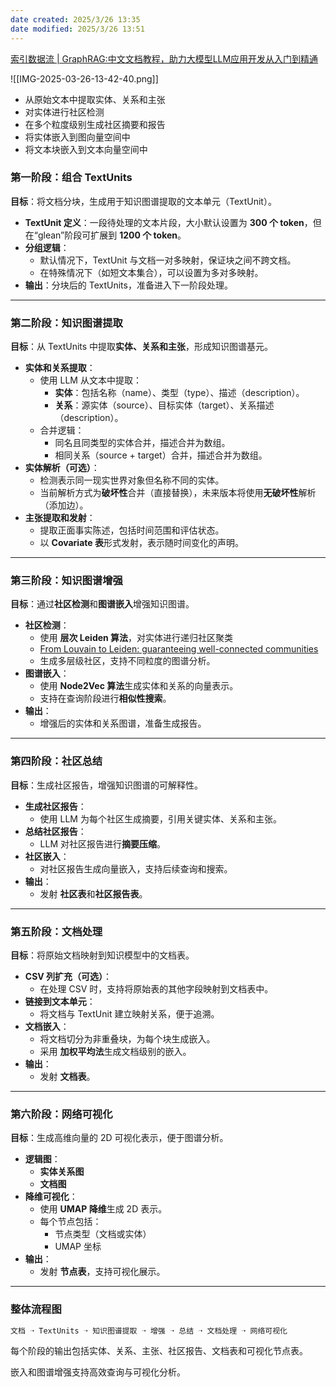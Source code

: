 ```yaml
---
date created: 2025/3/26 13:35
date modified: 2025/3/26 13:51
---
```


[索引数据流 | GraphRAG:中文文档教程，助力大模型LLM应用开发从入门到精通](https://www.graphrag.club/indexgraph/1-default_dataflow)

![[IMG-2025-03-26-13-42-40.png]]

- 从原始文本中提取实体、关系和主张
- 对实体进行社区检测
- 在多个粒度级别生成社区摘要和报告
- 将实体嵌入到图向量空间中
- 将文本块嵌入到文本向量空间中

### **第一阶段：组合 TextUnits**

**目标**：将文档分块，生成用于知识图谱提取的文本单元（TextUnit）。

- **TextUnit 定义**：一段待处理的文本片段，大小默认设置为 **300 个 token**，但在“glean”阶段可扩展到 **1200 个 token**。
- **分组逻辑**：
	- 默认情况下，TextUnit 与文档一对多映射，保证块之间不跨文档。
	- 在特殊情况下（如短文本集合），可以设置为多对多映射。
- **输出**：分块后的 TextUnits，准备进入下一阶段处理。

---

### **第二阶段：知识图谱提取**

**目标**：从 TextUnits 中提取**实体、关系和主张**，形成知识图谱基元。

- **实体和关系提取**：
	- 使用 LLM 从文本中提取：
		- **实体**：包括名称（name）、类型（type）、描述（description）。
		- **关系**：源实体（source）、目标实体（target）、关系描述（description）。
	- 合并逻辑：
		- 同名且同类型的实体合并，描述合并为数组。
		- 相同关系（source + target）合并，描述合并为数组。
- **实体解析（可选）**：
	- 检测表示同一现实世界对象但名称不同的实体。
	- 当前解析方式为**破坏性**合并（直接替换），未来版本将使用**无破坏性**解析（添加边）。
- **主张提取和发射**：
	- 提取正面事实陈述，包括时间范围和评估状态。
	- 以 **Covariate 表**形式发射，表示随时间变化的声明。

---

### **第三阶段：知识图谱增强**

**目标**：通过**社区检测**和**图谱嵌入**增强知识图谱。

- **社区检测**：
	- 使用 **层次 Leiden 算法**，对实体进行递归社区聚类
	- [From Louvain to Leiden: guaranteeing well-connected communities](https://arxiv.org/pdf/1810.08473)
	- 生成多层级社区，支持不同粒度的图谱分析。
- **图谱嵌入**：
	- 使用 **Node2Vec 算法**生成实体和关系的向量表示。
	- 支持在查询阶段进行**相似性搜索**。
- **输出**：
	- 增强后的实体和关系图谱，准备生成报告。

---

### **第四阶段：社区总结**

**目标**：生成社区报告，增强知识图谱的可解释性。

- **生成社区报告**：
	- 使用 LLM 为每个社区生成摘要，引用关键实体、关系和主张。
- **总结社区报告**：
	- LLM 对社区报告进行**摘要压缩**。
- **社区嵌入**：
	- 对社区报告生成向量嵌入，支持后续查询和搜索。
- **输出**：
	- 发射 **社区表**和**社区报告表**。

---

### **第五阶段：文档处理**

**目标**：将原始文档映射到知识模型中的文档表。

- **CSV 列扩充（可选）**：
	- 在处理 CSV 时，支持将原始表的其他字段映射到文档表中。
- **链接到文本单元**：
	- 将文档与 TextUnit 建立映射关系，便于追溯。
- **文档嵌入**：
	- 将文档切分为非重叠块，为每个块生成嵌入。
	- 采用 **加权平均法**生成文档级别的嵌入。
- **输出**：
	- 发射 **文档表**。

---

### **第六阶段：网络可视化**

**目标**：生成高维向量的 2D 可视化表示，便于图谱分析。

- **逻辑图**：
	- **实体关系图**
	- **文档图**
- **降维可视化**：
	- 使用 **UMAP 降维**生成 2D 表示。
	- 每个节点包括：
		- 节点类型（文档或实体）
		- UMAP 坐标
- **输出**：
	- 发射 **节点表**，支持可视化展示。

---

###  **整体流程图**

```python
文档 ➝ TextUnits ➝ 知识图谱提取 ➝ 增强 ➝ 总结 ➝ 文档处理 ➝ 网络可视化
```

每个阶段的输出包括实体、关系、主张、社区报告、文档表和可视化节点表。

嵌入和图谱增强支持高效查询与可视化分析。
